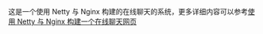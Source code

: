 这是一个使用 Netty 与 Nginx 构建的在线聊天的系统，更多详细内容可以参考[使用 Netty 与 Nginx 构建一个在线聊天网页](https://www.nosuchfield.com/2016/10/22/Use-Netty-and-Nginx-to-build-an-online-chat-page/)